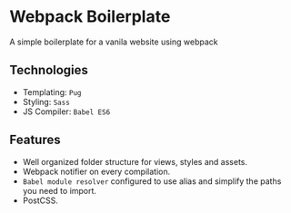 # Webpack Boilerplate

A simple boilerplate for a vanila website using webpack

## Technologies

- Templating: `Pug`
- Styling: `Sass`
- JS Compiler: `Babel ES6`

## Features

- Well organized folder structure for views, styles and assets.
- Webpack notifier on every compilation.
- `Babel module resolver` configured to use alias and simplify the paths you need to import.
- PostCSS.